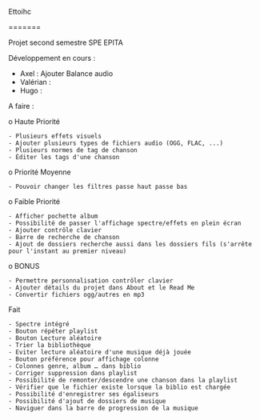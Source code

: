 Ettoihc

=======

Projet second semestre SPE EPITA

Développement en cours :
  - Axel : Ajouter Balance audio
  - Valérian :
  - Hugo :

A faire :

  o Haute Priorité

    - Plusieurs effets visuels
    - Ajouter plusieurs types de fichiers audio (OGG, FLAC, ...)
    - Plusieurs normes de tag de chanson
    - Éditer les tags d'une chanson


  o Priorité Moyenne

    - Pouvoir changer les filtres passe haut passe bas


  o Faible Priorité

    - Afficher pochette album
    - Possibilité de passer l'affichage spectre/effets en plein écran
    - Ajouter contrôle clavier
    - Barre de recherche de chanson
    - Ajout de dossiers recherche aussi dans les dossiers fils (s'arrête pour l'instant au premier niveau)


  o BONUS

    - Permettre personnalisation contrôler clavier
    - Ajouter détails du projet dans About et le Read Me
    - Convertir fichiers ogg/autres en mp3

Fait

    - Spectre intégré
    - Bouton répéter playlist
    - Bouton Lecture aléatoire
    - Trier la bibliothèque
    - Eviter lecture aléatoire d'une musique déjà jouée
    - Bouton préférence pour affichage colonne
    - Colonnes genre, album … dans biblio
    - Corriger suppression dans playlist
    - Possibilité de remonter/descendre une chanson dans la playlist
    - Vérifier que le fichier existe lorsque la biblio est chargée
    - Possibilité d'enregistrer ses égaliseurs
    - Possibilité d'ajout de dossiers de musique
    - Naviguer dans la barre de progression de la musique
